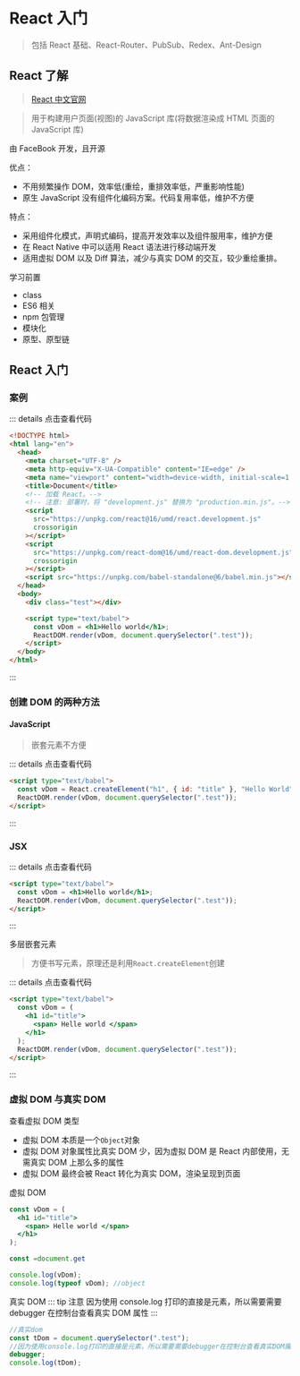 # React 入门

> 包括 React 基础、React-Router、PubSub、Redex、Ant-Design

## React 了解

> [React 中文官网](https://react.docschina.org/)

> 用于构建用户页面(视图)的 JavaScript 库(将数据渲染成 HTML 页面的 JavaScript 库)

由 FaceBook 开发，且开源

优点：

- 不用频繁操作 DOM，效率低(重绘，重排效率低，严重影响性能)
- 原生 JavaScript 没有组件化编码方案。代码复用率低，维护不方便

特点：

- 采用组件化模式，声明式编码，提高开发效率以及组件服用率，维护方便
- 在 React Native 中可以适用 React 语法进行移动端开发
- 适用虚拟 DOM 以及 Diff 算法，减少与真实 DOM 的交互，较少重绘重排。

学习前置

- class
- ES6 相关
- npm 包管理
- 模块化
- 原型、原型链

## React 入门

### 案例

::: details 点击查看代码

```html
<!DOCTYPE html>
<html lang="en">
  <head>
    <meta charset="UTF-8" />
    <meta http-equiv="X-UA-Compatible" content="IE=edge" />
    <meta name="viewport" content="width=device-width, initial-scale=1.0" />
    <title>Document</title>
    <!-- 加载 React。-->
    <!-- 注意: 部署时，将 "development.js" 替换为 "production.min.js"。-->
    <script
      src="https://unpkg.com/react@16/umd/react.development.js"
      crossorigin
    ></script>
    <script
      src="https://unpkg.com/react-dom@16/umd/react-dom.development.js"
      crossorigin
    ></script>
    <script src="https://unpkg.com/babel-standalone@6/babel.min.js"></script>
  </head>
  <body>
    <div class="test"></div>

    <script type="text/babel">
      const vDom = <h1>Hello world</h1>;
      ReactDOM.render(vDom, document.querySelector(".test"));
    </script>
  </body>
</html>
```

:::

### 创建 DOM 的两种方法

#### JavaScript

> 嵌套元素不方便

::: details 点击查看代码

```html
<script type="text/babel">
  const vDom = React.createElement("h1", { id: "title" }, "Hello World");
  ReactDOM.render(vDom, document.querySelector(".test"));
</script>
```

:::

### JSX

::: details 点击查看代码

```html
<script type="text/babel">
  const vDom = <h1>Hello world</h1>;
  ReactDOM.render(vDom, document.querySelector(".test"));
</script>
```

:::

多层嵌套元素

> 方便书写元素，原理还是利用`React.createElement`创建

::: details 点击查看代码

```html
<script type="text/babel">
  const vDom = (
    <h1 id="title">
      <span> Helle world </span>
    </h1>
  );
  ReactDOM.render(vDom, document.querySelector(".test"));
</script>
```

:::

### 虚拟 DOM 与真实 DOM

查看虚拟 DOM 类型

- 虚拟 DOM 本质是一个`Object`对象
- 虚拟 DOM 对象属性比真实 DOM 少，因为虚拟 DOM 是 React 内部使用，无需真实 DOM 上那么多的属性
- 虚拟 DOM 最终会被 React 转化为真实 DOM，渲染呈现到页面

虚拟 DOM

```jsx
const vDom = (
  <h1 id="title">
    <span> Helle world </span>
  </h1>
);

const =document.get

console.log(vDom);
console.log(typeof vDom); //object

```

真实 DOM
::: tip 注意
因为使用 console.log 打印的直接是元素，所以需要需要 debugger 在控制台查看真实 DOM 属性
:::

```js
//真实dom
const tDom = document.querySelector(".test");
//因为使用console.log打印的直接是元素，所以需要需要debugger在控制台查看真实DOM属性
debugger;
console.log(tDom);
```
